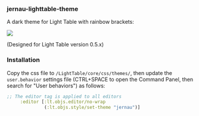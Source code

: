 ### jernau-lighttable-theme

A dark theme for Light Table with rainbow brackets:

<img src="https://github.com/Misophistful/jernau-lighttable-theme/blob/master/jernau-lightable-theme.png">

(Designed for Light Table version 0.5.x)

### Installation

Copy the css file to `/LightTable/core/css/themes/`, then update the `user.behavior` settings file (CTRL+SPACE to open the Command Panel, then search for "User behaviors") as follows:

```clojure
;; The editor tag is applied to all editors
     :editor [:lt.objs.editor/no-wrap
              (:lt.objs.style/set-theme "jernau")]
```